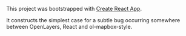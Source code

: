 This project was bootstrapped with [Create React App](https://github.com/facebookincubator/create-react-app).

It constructs the simplest case for a subtle bug occurring somewhere between OpenLayers, React and ol-mapbox-style.




